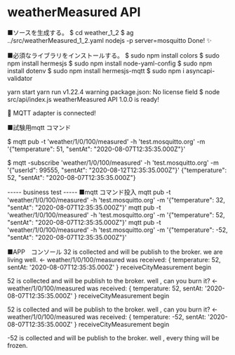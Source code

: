 # weatherMeasured API

■ソースを生成する。
$ cd weather_1_2
$ ag ../src/weatherMeasured_1_2.yaml nodejs -p server=mosquitto
Done! ✨


■必須なライブラリをインストールする。
$ sudo npm install colors
$ sudo npm install hermesjs
$ sudo npm install node-yaml-config
$ sudo npm install dotenv
$ sudo npm install hermesjs-mqtt
$ sudo npm i asyncapi-validator

yarn start
yarn run v1.22.4
warning package.json: No license field
$ node src/api/index.js
weatherMeasured API 1.0.0 is ready! 

🔗  MQTT adapter is connected!

■試験用mqtt コマンド

$ mqtt pub -t 'weather/1/0/100/measured' -h 'test.mosquitto.org' -m '{"temperature": 51, "sentAt": "2020-08-07T12:35:35.000Z"}'

$ mqtt -subscribe 'weather/1/0/100/measured' -h 'test.mosquitto.org' -m '{"userId": 99555, "sentAt": "2020-08-12T12:35:35.000Z"}'
{"temperature": 52, "sentAt": "2020-08-07T12:35:35.000Z"}


----- business test -----
 ■mqtt コマンド投入
 mqtt pub -t 'weather/1/0/100/measured' -h 'test.mosquitto.org' -m '{"temperature": 32, "sentAt": "2020-08-07T12:35:35.000Z"}'
 mqtt pub -t 'weather/1/0/100/measured' -h 'test.mosquitto.org' -m '{"temperature": 52, "sentAt": "2020-08-07T12:35:35.000Z"}'
 mqtt pub -t 'weather/1/0/100/measured' -h 'test.mosquitto.org' -m '{"temperature": -52, "sentAt": "2020-08-07T12:35:35.000Z"}'
 
 
 ■APP　コンソール
 32 is collected and will be publish to the broker.
we are living well.
← weather/1/0/100/measured was received:
{ temperature: 52, sentAt: '2020-08-07T12:35:35.000Z' }
receiveCityMeasurement   begin 

52 is collected and will be publish to the broker.
well , can you burn it?
← weather/1/0/100/measured was received:
{ temperature: 52, sentAt: '2020-08-07T12:35:35.000Z' }
receiveCityMeasurement   begin 

52 is collected and will be publish to the broker.
well , can you burn it?
← weather/1/0/100/measured was received:
{ temperature: -52, sentAt: '2020-08-07T12:35:35.000Z' }
receiveCityMeasurement   begin 

-52 is collected and will be publish to the broker.
well , every thing will be frozen.

